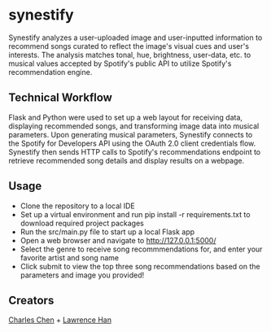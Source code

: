# synestify
Synestify analyzes a user-uploaded image and user-inputted information to recommend songs curated to reflect the image's visual cues and user's interests. The analysis matches tonal, hue, brightness, user-data, etc. to musical values accepted by Spotify's public API to utilize Spotify's recommendation engine. 

## **Technical Workflow**
Flask and Python were used to set up a web layout for receiving data, displaying recommended songs, and transforming image data into musical parameters. Upon generating musical parameters, Synestify connects to the Spotify for Developers API using the OAuth 2.0 client credentials flow. Synestify then sends HTTP calls to Spotify's recommendations endpoint to retrieve recommended song details and display results on a webpage.

## **Usage**
- Clone the repository to a local IDE
- Set up a virtual environment and run pip install -r requirements.txt to download required project packages
- Run the src/main.py file to start up a local Flask app
- Open a web browser and navigate to http://127.0.0.1:5000/ 
- Select the genre to receive song recommmendations for, and enter your favorite artist and song name
- Click submit to view the top three song recommendations based on the parameters and image you provided!

## **Creators**
[Charles Chen](https://github.com/charlesyjchen) + 
[Lawrence Han](https://github.com/lawrencehhan)